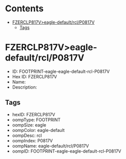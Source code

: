 



Contents
========

* [FZERCLP817V>eagle-default/rcl/P0817V](#fzerclp817veagle-defaultrclp0817v)
	* [Tags](#tags)

# FZERCLP817V>eagle-default/rcl/P0817V

- ID: FOOTPRINT-eagle-eagle-default-rcl-P0817V
- Hex ID: FZERCLP817V
- Name: 
- Description: 

## Tags

- hexID: FZERCLP817V
- oompType: FOOTPRINT
- oompSize: eagle
- oompColor: eagle-default
- oompDesc: rcl
- oompIndex: P0817V
- oompName: eagle-default/rcl/P0817V
- oompID: FOOTPRINT-eagle-eagle-default-rcl-P0817V
